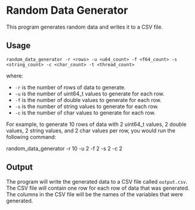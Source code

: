 # Random Data Generator

This program generates random data and writes it to a CSV file.

## Usage

```
random_data_generator -r <rows> -u <u64_count> -f <f64_count> -s <string_count> -c <char_count> -t <thread_count>
```

where:

* `-r` is the number of rows of data to generate.
* `-u` is the number of uint64_t values to generate for each row.
* `-f` is the number of double values to generate for each row.
* `-s` is the number of string values to generate for each row.
* `-c` is the number of char values to generate for each row.

For example, to generate 10 rows of data with 2 uint64_t values, 2 double values, 2 string values, and 2 char values per row, you would run the following command:


random_data_generator -r 10 -u 2 -f 2 -s 2 -c 2


## Output

The program will write the generated data to a CSV file called `output.csv`. The CSV file will contain one row for each row of data that was generated. The columns in the CSV file will be the names of the variables that were generated.
